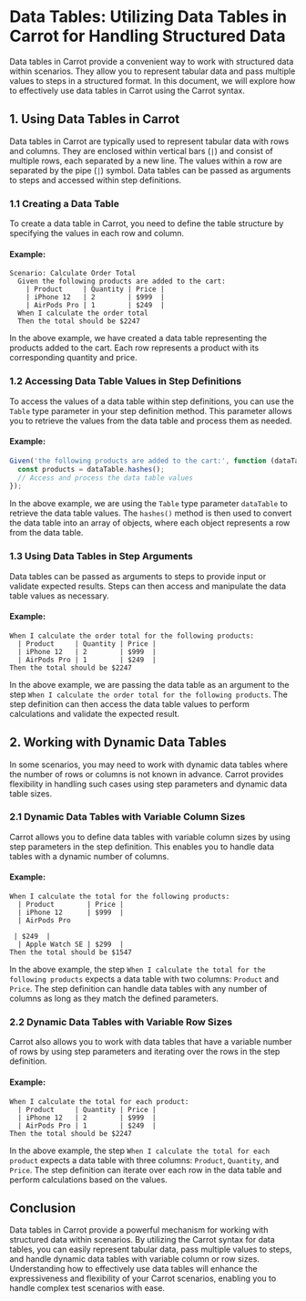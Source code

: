 # Data Tables: Utilizing Data Tables in Carrot for Handling Structured Data

Data tables in Carrot provide a convenient way to work with structured data within scenarios. They allow you to represent tabular data and pass multiple values to steps in a structured format. In this document, we will explore how to effectively use data tables in Carrot using the Carrot syntax.

## 1. Using Data Tables in Carrot

Data tables in Carrot are typically used to represent tabular data with rows and columns. They are enclosed within vertical bars (`|`) and consist of multiple rows, each separated by a new line. The values within a row are separated by the pipe (`|`) symbol. Data tables can be passed as arguments to steps and accessed within step definitions.

### 1.1 Creating a Data Table

To create a data table in Carrot, you need to define the table structure by specifying the values in each row and column.

#### Example:
```gherkin
Scenario: Calculate Order Total
  Given the following products are added to the cart:
    | Product     | Quantity | Price |
    | iPhone 12   | 2        | $999  |
    | AirPods Pro | 1        | $249  |
  When I calculate the order total
  Then the total should be $2247
```

In the above example, we have created a data table representing the products added to the cart. Each row represents a product with its corresponding quantity and price.

### 1.2 Accessing Data Table Values in Step Definitions

To access the values of a data table within step definitions, you can use the `Table` type parameter in your step definition method. This parameter allows you to retrieve the values from the data table and process them as needed.

#### Example:
```javascript
Given('the following products are added to the cart:', function (dataTable) {
  const products = dataTable.hashes();
  // Access and process the data table values
});
```

In the above example, we are using the `Table` type parameter `dataTable` to retrieve the data table values. The `hashes()` method is then used to convert the data table into an array of objects, where each object represents a row from the data table.

### 1.3 Using Data Tables in Step Arguments

Data tables can be passed as arguments to steps to provide input or validate expected results. Steps can then access and manipulate the data table values as necessary.

#### Example:
```gherkin
When I calculate the order total for the following products:
  | Product     | Quantity | Price |
  | iPhone 12   | 2        | $999  |
  | AirPods Pro | 1        | $249  |
Then the total should be $2247
```

In the above example, we are passing the data table as an argument to the step `When I calculate the order total for the following products`. The step definition can then access the data table values to perform calculations and validate the expected result.

## 2. Working with Dynamic Data Tables

In some scenarios, you may need to work with dynamic data tables where the number of rows or columns is not known in advance. Carrot provides flexibility in handling such cases using step parameters and dynamic data table sizes.

### 2.1 Dynamic Data Tables with Variable Column Sizes

Carrot allows you to define data tables with variable column sizes by using step parameters in the step definition. This enables you to handle data tables with a dynamic number of columns.

#### Example:
```gherkin
When I calculate the total for the following products:
  | Product        | Price |
  | iPhone 12      | $999  |
  | AirPods Pro   

 | $249  |
  | Apple Watch SE | $299  |
Then the total should be $1547
```

In the above example, the step `When I calculate the total for the following products` expects a data table with two columns: `Product` and `Price`. The step definition can handle data tables with any number of columns as long as they match the defined parameters.

### 2.2 Dynamic Data Tables with Variable Row Sizes

Carrot also allows you to work with data tables that have a variable number of rows by using step parameters and iterating over the rows in the step definition.

#### Example:
```gherkin
When I calculate the total for each product:
  | Product     | Quantity | Price |
  | iPhone 12   | 2        | $999  |
  | AirPods Pro | 1        | $249  |
Then the total should be $2247
```

In the above example, the step `When I calculate the total for each product` expects a data table with three columns: `Product`, `Quantity`, and `Price`. The step definition can iterate over each row in the data table and perform calculations based on the values.

## Conclusion

Data tables in Carrot provide a powerful mechanism for working with structured data within scenarios. By utilizing the Carrot syntax for data tables, you can easily represent tabular data, pass multiple values to steps, and handle dynamic data tables with variable column or row sizes. Understanding how to effectively use data tables will enhance the expressiveness and flexibility of your Carrot scenarios, enabling you to handle complex test scenarios with ease.